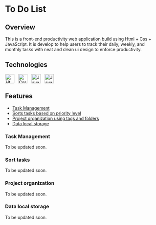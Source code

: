 # To Do List

## Overview
This is a front-end productivity web application build using Html + Css + JavaScript. It is develop to help users to track their daily, weekly, and monthly tasks with neat and clean ui design to enforce productivity.   

## Technologies
<img align="left"  alt="Html" width="30px" style="padding-right:10px;" src="https://cdn.jsdelivr.net/gh/devicons/devicon@latest/icons/html5/html5-original.svg" />
<img align="left"  alt="Css" width="30px" style="padding-right:10px;" src="https://cdn.jsdelivr.net/gh/devicons/devicon@latest/icons/css3/css3-original.svg" />          
<img align="left"  alt="Javascript" width="30px" style="padding-right:10px;" src="https://cdn.jsdelivr.net/gh/devicons/devicon@latest/icons/javascript/javascript-original.svg" />
<img alt="Javascript" width="30px" style="padding-right:10px;" src="https://cdn.jsdelivr.net/gh/devicons/devicon@latest/icons/nodejs/nodejs-original.svg" />


## Features
- [Task Management](#task-management)
- [Sorts tasks based on priority level](#sort-tasks)
- [Project organization using tags and folders](#project-organization)
- [Data local storage](#data-local-storage)

### Task Management
To be updated soon.

### Sort tasks
To be updated soon.

### Project organization
To be updated soon.

### Data local storage
To be updated soon.



